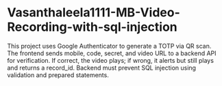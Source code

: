 # Vasanthaleela1111-MB-Video-Recording-with-sql-injection
This project uses Google Authenticator to generate a TOTP via QR scan. The frontend sends mobile, code, secret, and video URL to a backend API for verification. If correct, the video plays; if wrong, it alerts but still plays and returns a record_id. Backend must prevent SQL injection using validation and prepared statements.
